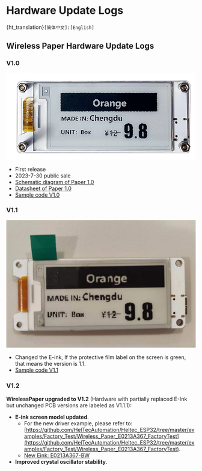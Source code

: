 # Hardware Update Logs
{ht_translation}`[简体中文]:[English]`

## Wireless Paper Hardware Update Logs

### V1.0
![](img/hardware_update_log/paper1.png)

- First release
- 2023-7-30 public sale
- [Schematic diagram of Paper 1.0](https://resource.heltec.cn/download/Wireless_Paper/Wireless_Paper_V0.4_Schematic_Diagram.pdf)
- [Datasheet of Paper 1.0](https://resource.heltec.cn/download/Wireless_Paper/Wireless-Paper.pdf)
- [Sample code V1.0](https://github.com/HelTecAutomation/Heltec_ESP32/tree/master/examples/Factory_Test/Wireless_Paper_V1.0_FactoryTest)

### V1.1
![](img/hardware_update_log/paper2.jpg)

- Changed the E-ink, If the protective film label on the screen is green, that means the version is 1.1.
- [Sample code V1.1](https://github.com/HelTecAutomation/Heltec_ESP32/tree/master/examples/Factory_Test/Wireless_Paper_V1.1_FactoryTest)

### V1.2
**WirelessPaper upgraded to V1.2** (Hardware with partially replaced E-Ink but unchanged PCB versions are labeled as V1.1.1):  
- **E-ink screen model updated**. 
    - For the new driver example, please refer to: [https://github.com/HelTecAutomation/Heltec_ESP32/tree/master/examples/Factory_Test/Wireless_Paper_E0213A367_FactoryTest](https://github.com/HelTecAutomation/Heltec_ESP32/tree/master/examples/Factory_Test/Wireless_Paper_E0213A367_FactoryTest).  
    - [New Eink: E0213A367-BW](https://resource.heltec.cn/download/Wireless_Paper/E-Ink%20Datasheet/V1.2-E0213A367-BW.pdf)
- **Improved crystal oscillator stability**.  